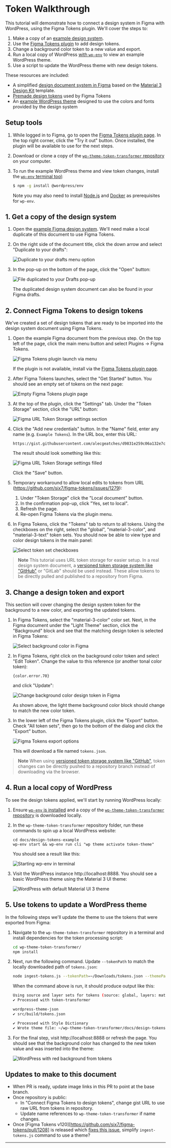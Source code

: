 # Token Walkthrough

This tutorial will demonstrate how to connect a design system in Figma with WordPress, using the Figma Tokens plugin. We'll cover the steps to:

1. Make a copy of an [example design system][example-figma-document].
2. Use the [Figma Tokens plugin][figma-tokens-plugin] to add design tokens.
3. Change a background color token to a new value and export.
4. Run a local copy of WordPress [with `wp-env`][wp-env-documentation] to view an example WordPress theme.
5. Use a script to update the WordPress theme with new design tokens.

These resources are included:

- A simplified [design document system in Figma][example-figma-document] based on the [Material 3 Design Kit][figma-material-3-design-kit] template.
- [Premade design tokens][example-tokens] used by Figma Tokens
- An [example WordPress theme][repository-example-theme] designed to use the colors and fonts provided by the design system

## Setup tools

1. While logged in to Figma, go to open the [Figma Tokens plugin page][figma-tokens-plugin]. In the top right corner, click the "Try it out" button. Once installed, the plugin will be available to use for the next steps.

2. Download or clone a copy of the [`wp-theme-token-transformer` repository][repository-link] on your computer.

3. To run the example WordPress theme and view token changes, install the [`wp-env` terminal tool][wp-env-documentation]:

    ```bash
    $ npm -g install @wordpress/env
    ```

    Note you may also need to install [Node.js][install-node] and [Docker][install-docker] as prerequisites for `wp-env`.

## 1. Get a copy of the design system

1. Open the [example Figma design system][example-figma-document]. We'll need make a local duplicate of this document to use Figma Tokens.

2. On the right side of the document title, click the down arrow and select "Duplicate to your drafts":

    ![Duplicate to your drafts menu option][gif-duplicate-to-drafts]

3. In the pop-up on the bottom of the page, click the "Open" button:

    ![File duplicated to your Drafts pop-up][image-open-duplicate]

    The duplicated design system document can also be found in your Figma drafts.

## 2. Connect Figma Tokens to design tokens

We've created a set of design tokens that are ready to be imported into the design system document using Figma Tokens.

1. Open the example Figma document from the previous step. On the top left of the page, click the main menu button and select Plugins -> Figma Tokens.

    ![Figma Tokens plugin launch via menu][image-open-figma-tokens]

    If the plugin is not available, install via the [Figma Tokens plugin page][figma-tokens-plugin].

2. After Figma Tokens launches, select the "Get Started" button. You should see an empty set of tokens on the next page:

    ![Empty Figma Tokens plugin page][image-figma-tokens-empty]

3. At the top of the plugin, click the "Settings" tab. Under the "Token Storage" section, click the "URL" button:

    ![Figma URL Token Storage settings section][image-figma-tokens-settings-url]

4. Click the "Add new credentials" button. In the "Name" field, enter any name (e.g. `Example Tokens`). In the URL box, enter this URL:

    ```
    https://gist.githubusercontent.com/alecgeatches/d9831e259c06a132e7c7ab9cb52e9454/raw/223b6559f1bd4574bb76115d67996ea1612fe1db/tokens.json
    ```

    The result should look something like this:

    ![Figma URL Token Storage settings filled][image-figma-url-credentials]

    Click the "Save" button.

5. Temporary workaround to allow local edits to tokens from URL (https://github.com/six7/figma-tokens/issues/1279):

    1. Under "Token Storage" click the "Local document" button.
    2. In the confirmation pop-up, click "Yes, set to local".
    3. Refresh the page.
    4. Re-open Figma Tokens via the plugin menu.

6. In Figma Tokens, click the "Tokens" tab to return to all tokens. Using the checkboxes on the right, select the "global", "material-3-color", and "material-3-text" token sets. You should now be able to view type and color design tokens in the main panel:

    ![Select token set checkboxes][gif-figma-token-sets]

> **Note**
> This tutorial uses URL token storage for easier setup.
> In a real design system document, a [versioned token storage system like "GitHub"][figma-tokens-docs-github] or "GitLab" should be used instead. These allow tokens to be directly pulled and published to a repository from Figma.

## 3. Change a design token and export

This section will cover changing the design system token for the background to a new color, and exporting the updated tokens.

1. In Figma Tokens, select the "material-3-color" color set. Next, in the Figma document under the "Light Theme" section, click the "Background" block and see that the matching design token is selected in Figma Tokens:

    ![Select background color in Figma][gif-select-background-token]

2. In Figma Tokens, right click on the background color token and select "Edit Token". Change the value to this reference (or another tonal color token):

    ```
    {color.error.70}
    ```

    and click "Update":

    ![Change background color design token in Figma][gif-change-background-token]

    As shown above, the light theme background color block should change to match the new color token.

3. In the lower left of the Figma Tokens plugin, click the "Export" button. Check "All token sets", then go to the bottom of the dialog and click the "Export" button.

    ![Figma Tokens export options][image-figma-tokens-export]

    This will download a file named `tokens.json`.

> **Note**
> When using [versioned token storage system like "GitHub"][figma-tokens-docs-github], token changes can be directly pushed to a repository branch instead of downloading via the browser.

## 4. Run a local copy of WordPress

To see the design tokens applied, we'll start by running WordPress locally:

1. Ensure [`wp-env` is installed][wp-env-documentation] and a copy of the [`wp-theme-token-transformer` repository][repository-link] is downloaded locally.
2. In the `wp-theme-token-transformer` repository folder, run these commands to spin up a local WordPress website:

    ```bask
    cd docs/design-tokens-example
    wp-env start && wp-env run cli "wp theme activate token-theme"
    ```

    You should see a result like this:

    ![Starting wp-env in terminal][gif-start-theme-terminal]

3. Visit the WordPress instance http://localhost:8888. You should see a basic WordPress theme using the Material 3 UI theme:

    ![WordPress with default Material UI 3 theme][image-wordpress-theme-default]

## 5. Use tokens to update a WordPress theme

In the following steps we'll update the theme to use the tokens that were exported from Figma:

1. Navigate to the `wp-theme-token-transformer` repository in a terminal and install dependencies for the token processing script:

    ```bash
    cd wp-theme-token-transformer/
    npm install
    ```

2. Next, run the following command. Update `--tokenPath` to match the locally downloaded path of `tokens.json`:

    ```bash
    node ingest-tokens.js --tokenPath=~/Downloads/tokens.json --themePath=./docs/design-tokens-example/token-theme --sourceSet=global --layerSets=material-3-color,material-3-text --overwrite
    ```

    When the command above is run, it should produce output like this:

    ```bash
    Using source and layer sets for tokens (source: global, layers: material-3-color, material-3-text)
    ✔︎ Processed with token-transformer

    wordpress-theme-json
    ✔︎ src/build/tokens.json

    ✔︎ Processed with Style Dictionary
    ✔︎ Wrote theme file: ~/wp-theme-token-transformer/docs/design-tokens-example/token-theme/theme.json
    ```

3. For the final step, visit http://localhost:8888 or refresh the page. You should see that the background color has changed to the new token value and was inserted into the theme:

    ![WordPress with red background from tokens][image-wordpress-theme-modified]

## Updates to make to this document

- When PR is ready, update image links in this PR to point at the base branch.
- Once repository is public:
    - In "Connect Figma Tokens to design tokens", change gist URL to use raw URL from tokens in repository.
    - Update name references to `wp-theme-token-transformer` if name changes.
- Once [Figma Tokens v120][https://github.com/six7/figma-tokens/pull/1208] is released which [fixes this issue](https://github.com/six7/figma-tokens/issues/1164), simplify `ingest-tokens.js` command to use a theme?

---

[example-figma-document]: https://www.figma.com/file/5NZf8UfaZCPhcZRTjpRfmX/Material-3-Design-Kit---Figma-Tokens-Example
[example-tokens-raw]: https://gist.githubusercontent.com/alecgeatches/d9831e259c06a132e7c7ab9cb52e9454/raw/5cbe4d2796341b6c29acdf7a135f571fc6674cda/tokens.json
[example-tokens]: https://gist.github.com/alecgeatches/d9831e259c06a132e7c7ab9cb52e9454
[figma-material-3-design-kit]: https://www.figma.com/community/file/1035203688168086460
[figma-tokens-docs-github]: https://docs.figmatokens.com/sync/github
[figma-tokens-plugin]: https://www.figma.com/community/plugin/843461159747178978
[gif-change-background-token]: /../add/example-token-walkthrough/docs/design-tokens-example/assets/change-background-token.gif
[gif-duplicate-to-drafts]: /../add/example-token-walkthrough/docs/design-tokens-example/assets/duplicate-to-drafts.gif
[gif-figma-token-sets]: /../add/example-token-walkthrough/docs/design-tokens-example/assets/figma-token-sets.gif
[gif-select-background-token]: /../add/example-token-walkthrough/docs/design-tokens-example/assets/select-background-token.gif
[gif-start-theme-terminal]: /../add/example-token-walkthrough/docs/design-tokens-example/assets/start-theme-terminal.gif
[image-figma-tokens-empty]: /../add/example-token-walkthrough/docs/design-tokens-example/assets/figma-tokens-empty.png
[image-figma-tokens-export]: /../add/example-token-walkthrough/docs/design-tokens-example/assets/figma-tokens-export.png
[image-figma-tokens-settings-url]: /../add/example-token-walkthrough/docs/design-tokens-example/assets/figma-tokens-settings-url.png
[image-figma-url-credentials]: /../add/example-token-walkthrough/docs/design-tokens-example/assets/figma-url-credentials.png
[image-open-duplicate]: /../add/example-token-walkthrough/docs/design-tokens-example/assets/duplicated-document-open.png
[image-open-figma-tokens]: /../add/example-token-walkthrough/docs/design-tokens-example/assets/open-figma-tokens.png
[image-wordpress-theme-default]: /../add/example-token-walkthrough/docs/design-tokens-example/assets/wordpress-theme-default.png
[image-wordpress-theme-modified]: /../add/example-token-walkthrough/docs/design-tokens-example/assets/wordpress-theme-modified.png
[install-docker]: https://docs.docker.com/get-docker/
[install-node]: https://nodejs.org/en/download/
[repository-example-theme]: https://github.com/Automattic/wp-theme-token-transformer/tree/trunk/docs/design-tokens-example/token-theme
[repository-link]: https://github.com/Automattic/wp-theme-token-transformer
[wp-env-documentation]: https://developer.wordpress.org/block-editor/reference-guides/packages/packages-env/